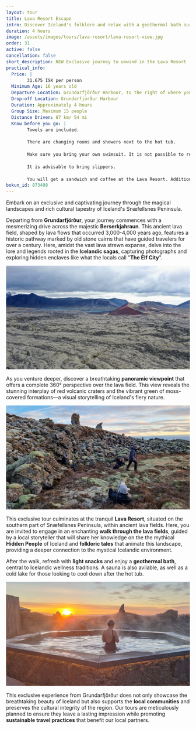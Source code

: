 ```yaml
---
layout: tour
title: Lava Resort Escape
intro: Discover Iceland's folklore and relax with a geothermal bath surrounded by lava fields 
duration: 4 hours
image: /assets/images/tours/lava-resort/lava-resort-view.jpg
order: 31
active: false
cancellation: false
short_description: NEW Exclusive journey to unwind in the Lava Resort
practical_info:
  Price: |
        31.675 ISK per person
  Minimum Age: 16 years old
  Departure Location: Grundarfjörður Harbour, to the right of where you disembark from your ship/tender
  Drop-off Location: Grundarfjörður Harbour
  Duration: Approximately 4 hours
  Group Size: Maximum 15 people
  Distance Driven: 87 km/ 54 mi
  Know before you go: |
        Towels are included.

        There are changing rooms and showers next to the hot tub.

        Make sure you bring your own swimsuit. It is not possible to rent it at the Lava Resort.

        It is advisable to bring slippers.

        You will get a sandwich and coffee at the Lava Resort. Additional food or drinks are not included.          
bokun_id: 873498
---
```


Embark on an exclusive and captivating journey through the magical landscapes and rich cultural tapestry of Iceland's Snæfellsnes Peninsula. 

Departing from **Grundarfjörður**, your journey commences with a mesmerizing drive across the majestic **Berserkjahraun**. 
This ancient lava field, shaped by lava flows that occurred 3,000-4,000 years ago, features a historic pathway marked by old stone cairns that have guided travelers for over a century. 
Here, amidst the vast lava strewn expanse, delve into the lore and legends rooted in the **Icelandic sagas**, capturing photographs and exploring hidden enclaves like what the locals call "**The Elf City**".

<span class="image fit"><img src="/assets/images/tours/lava-resort/red-crater.JPG" alt="" /></span>

As you venture deeper, discover a breathtaking **panoramic viewpoint** that offers a complete 360° perspective over the lava field. This view reveals the stunning interplay of red volcanic craters and the vibrant green of moss-covered formations—a visual storytelling of Iceland's fiery nature.

<span class="image fit"><img src="/assets/images/tours/lava-resort/walk-lava-field.jpg" alt="" /></span>

This exclusive tour culminates at the tranquil **Lava Resort**, situated on the southern part of Snæfellsnes Peninsula, within ancient lava fields.
Here, you are invited to engage in an enchanting **walk through the lava fields**, guided by a local storyteller that will share her knowledge on the the mythical **Hidden People** of Iceland and **folkloric tales** that animate this landscape, providing a deeper connection to the mystical Icelandic environment.

After the walk, refresh with **light snacks** and enjoy a **geothermal bath**, central to Icelandic wellness traditions. A sauna is also avilable, as well as a cold lake for those looking to cool down after the hot tub.

<span class="image fit"><img src="/assets/images/tours/lava-resort/hot-tub.jpeg" alt="" /></span>

This exclusive experience from Grundarfjörður does not only showcase the breathtaking beauty of Iceland but also supports the **local communities** and preserves the cultural integrity of the region. 
Our tours are meticulously planned to ensure they leave a lasting impression while promoting **sustainable travel practices** that benefit our local partners.